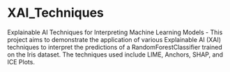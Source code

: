 # XAI_Techniques
Explainable AI Techniques for Interpreting Machine Learning Models - This project aims to demonstrate the application of various Explainable AI (XAI) techniques to interpret the predictions of a RandomForestClassifier trained on the Iris dataset. The techniques used include LIME, Anchors, SHAP, and ICE Plots.
